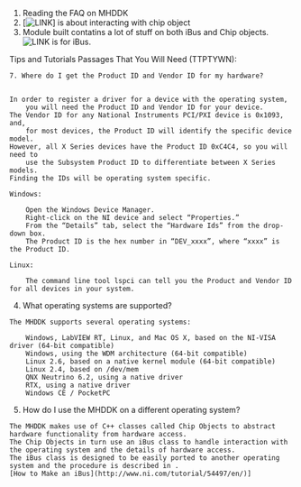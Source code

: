 
1. Reading the FAQ on MHDDK
2. [![LINK](http://www.ni.com/tutorial/54496/en/)] is about interacting with chip object
3. Module built contatins a lot of stuff on both iBus and Chip objects. ![LINK](http://www.ni.com/tutorial/54497/en/) is for iBus.


Tips and Tutorials Passages That You Will Need (TTPTYWN):
```
7. Where do I get the Product ID and Vendor ID for my hardware?


In order to register a driver for a device with the operating system, 
    you will need the Product ID and Vendor ID for your device.
The Vendor ID for any National Instruments PCI/PXI device is 0x1093, and, 
    for most devices, the Product ID will identify the specific device model. 
However, all X Series devices have the Product ID 0xC4C4, so you will need to 
    use the Subsystem Product ID to differentiate between X Series models.
Finding the IDs will be operating system specific.

Windows:

    Open the Windows Device Manager.
    Right-click on the NI device and select “Properties.”
    From the “Details” tab, select the “Hardware Ids” from the drop-down box.
    The Product ID is the hex number in “DEV_xxxx”, where “xxxx” is the Product ID.

Linux:

    The command line tool lspci can tell you the Product and Vendor ID for all devices in your system.
```

4. What operating systems are supported?

```
The MHDDK supports several operating systems:

    Windows, LabVIEW RT, Linux, and Mac OS X, based on the NI-VISA driver (64-bit compatible)
    Windows, using the WDM architecture (64-bit compatible)
    Linux 2.6, based on a native kernel module (64-bit compatible)
    Linux 2.4, based on /dev/mem
    QNX Neutrino 6.2, using a native driver
    RTX, using a native driver
    Windows CE / PocketPC
```

5. How do I use the MHDDK on a different operating system?

``` tml
The MHDDK makes use of C++ classes called Chip Objects to abstract hardware functionality from hardware access. 
The Chip Objects in turn use an iBus class to handle interaction with the operating system and the details of hardware access. 
The iBus class is designed to be easily ported to another operating system and the procedure is described in .
[How to Make an iBus](http://www.ni.com/tutorial/54497/en/)]
```
